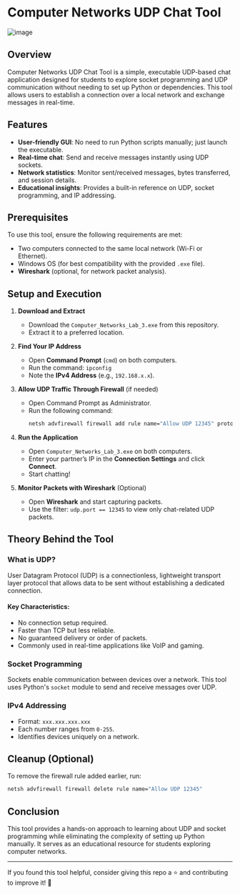 # Computer Networks UDP Chat Tool

![image](https://github.com/user-attachments/assets/a66f46e4-89dc-4bec-8de3-411256aea648)


## Overview
Computer Networks UDP Chat Tool is a simple, executable UDP-based chat application designed for students to explore socket programming and UDP communication without needing to set up Python or dependencies. This tool allows users to establish a connection over a local network and exchange messages in real-time.

## Features
- **User-friendly GUI**: No need to run Python scripts manually; just launch the executable.
- **Real-time chat**: Send and receive messages instantly using UDP sockets.
- **Network statistics**: Monitor sent/received messages, bytes transferred, and session details.
- **Educational insights**: Provides a built-in reference on UDP, socket programming, and IP addressing.

## Prerequisites
To use this tool, ensure the following requirements are met:
- Two computers connected to the same local network (Wi-Fi or Ethernet).
- Windows OS (for best compatibility with the provided `.exe` file).
- **Wireshark** (optional, for network packet analysis).

## Setup and Execution
1. **Download and Extract**
   - Download the `Computer_Networks_Lab_3.exe` from this repository.
   - Extract it to a preferred location.

2. **Find Your IP Address**
   - Open **Command Prompt** (`cmd`) on both computers.
   - Run the command: `ipconfig`
   - Note the **IPv4 Address** (e.g., `192.168.x.x`).

3. **Allow UDP Traffic Through Firewall** (if needed)
   - Open Command Prompt as Administrator.
   - Run the following command:
     ```sh
     netsh advfirewall firewall add rule name="Allow UDP 12345" protocol=UDP dir=in localport=12345 action=allow
     ```

4. **Run the Application**
   - Open `Computer_Networks_Lab_3.exe` on both computers.
   - Enter your partner’s IP in the **Connection Settings** and click **Connect**.
   - Start chatting!

5. **Monitor Packets with Wireshark** (Optional)
   - Open **Wireshark** and start capturing packets.
   - Use the filter: `udp.port == 12345` to view only chat-related UDP packets.

## Theory Behind the Tool
### **What is UDP?**
User Datagram Protocol (UDP) is a connectionless, lightweight transport layer protocol that allows data to be sent without establishing a dedicated connection.
#### **Key Characteristics:**
- No connection setup required.
- Faster than TCP but less reliable.
- No guaranteed delivery or order of packets.
- Commonly used in real-time applications like VoIP and gaming.

### **Socket Programming**
Sockets enable communication between devices over a network. This tool uses Python's `socket` module to send and receive messages over UDP.

### **IPv4 Addressing**
- Format: `xxx.xxx.xxx.xxx`
- Each number ranges from `0-255`.
- Identifies devices uniquely on a network.

## Cleanup (Optional)
To remove the firewall rule added earlier, run:
```sh
netsh advfirewall firewall delete rule name="Allow UDP 12345"
```

## Conclusion
This tool provides a hands-on approach to learning about UDP and socket programming while eliminating the complexity of setting up Python manually. It serves as an educational resource for students exploring computer networks.

---
If you found this tool helpful, consider giving this repo a ⭐ and contributing to improve it! 🚀
